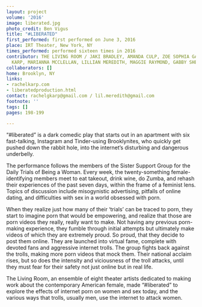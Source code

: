 ```yaml
---
layout: project
volume: '2016'
image: liberated.jpg
photo_credit: Ben Vigus
title: "#LIBERATED"
first_performed: first performed on June 3, 2016
place: IRT Theater, New York, NY
times_performed: performed sixteen times in 2016
contributor: THE LIVING ROOM / JAKI BRADLEY, AMANDA CULP, ZOE SOPHIA GARCIA, RACHEL
  KARP, MARIANNA MCCLELLAN, LILLIAN MEREDITH, MAGGIE RAYMOND, GABBY SHERBA
collaborators: []
home: Brooklyn, NY
links:
- rachelkarp.com
- liberatedproduction.html
contact: rachelgkarp@gmail.com / lil.meredith@gmail.com
footnote: ''
tags: []
pages: 198-199

---
```


“#liberated” is a dark comedic play that starts out in an apartment with six fast-talking, Instagram and Tinder-using Brooklynites, who quickly get pushed down the rabbit hole, into the internet’s disturbing and dangerous underbelly.

The performance follows the members of the Sister Support Group for the Daily Trials of Being a Woman. Every week, the twenty-something female-identifying members meet to eat takeout, drink wine, do Zumba, and rehash their experiences of the past seven days, within the frame of a feminist lens. Topics of discussion include misogynistic advertising, pitfalls of online dating, and difficulties with sex in a world obsessed with porn.

When they realize just how many of their ‘trials’ can be traced to porn, they start to imagine porn that would be empowering, and realize that those are porn videos they really, really want to make. Not having any previous porn-making experience, they fumble through initial attempts but ultimately make videos of which they are extremely proud. So proud, that they decide to post them online. They are launched into virtual fame, complete with devoted fans and aggressive internet trolls. The group fights back against the trolls, making more porn videos that mock them. Their national acclaim rises, but so does the intensity and viciousness of the troll attacks, until they must fear for their safety not just online but in real life.

The Living Room, an ensemble of eight theater artists dedicated to making work about the contemporary American female, made “#liberated” to explore the effects of internet porn on women and sex today, and the various ways that trolls, usually men, use the internet to attack women.
